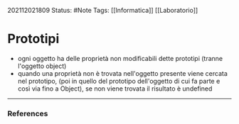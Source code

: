 202112021809
Status: #Note
Tags: [[Informatica]] [[Laboratorio]]

# Prototipi

- ogni oggetto ha delle proprietà non modificabili dette prototipi (tranne l'oggetto object)
- quando una proprietà non è trovata nell'oggetto presente viene cercata nel prototipo, (poi in quello del prototipo dell'oggetto di cui fa parte e così via fino a Object), se non viene trovata il risultato è undefined

---
### References